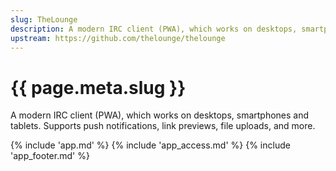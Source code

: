 ```yaml
---
slug: TheLounge
description: A modern IRC client (PWA), which works on desktops, smartphones and tablets. Supports push notifications, link previews, file uploads, and more
upstream: https://github.com/thelounge/thelounge
---
```


# {{ page.meta.slug }}

A modern IRC client (PWA), which works on desktops, smartphones and tablets. Supports push notifications, link previews, file uploads, and more.

{% include 'app.md' %}
{% include 'app_access.md' %}
{% include 'app_footer.md' %}